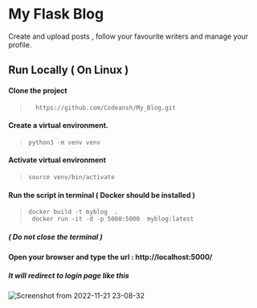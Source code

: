 # My Flask Blog

Create and upload posts , follow your favourite writers and manage your profile. 

## Run Locally ( On Linux )

####  Clone the project
> ```  https://github.com/Codeansh/My_Blog.git```

#### Create a virtual environment.
> ``` python3 -m venv venv ```

#### Activate virtual environment
> ``` source venv/bin/activate ```


#### Run the script in terminal ( Docker should be installed )

> ``` docker build -t myblog  . ```<br>
> ``` docker run -it -d -p 5000:5000  myblog:latest```

#####  ( Do not close the terminal )



#### Open your browser and type the url : http://localhost:5000/

##### It will redirect to login page like this 
![Screenshot from 2022-11-21 23-08-32](https://user-images.githubusercontent.com/73956838/203123354-77f6e83f-27ae-4650-817d-9a86f74dc192.png)
